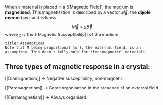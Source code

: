 When a material is placed in a [[Magnetic Field]], the medium is **magnetised**. This magnetisation is described by a vector $\vec{M}$, the **dipole moment** per unit volume.

$$\vec{M} = \chi \vec{B}$$ where $\chi$ is the [[Magnetic Susceptibility]] of the medium.

```ad-danger
title: Assumptions
Note that M being proportional to B, the external field, is an assumption. This doen't fully hold for *ferromagnetic* materials.
```

## Three types of magnetic response in a crystal:
[[Diamagnetism]] -> Negative susceptibility, non-magnetic

[[Paramagnetism]] -> Some organisation in the presence of an external field

[[Ferromagnetism]] -> Always organised

